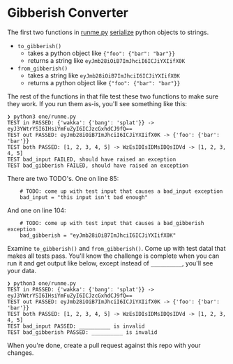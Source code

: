 Gibberish Converter
===================

The first two functions in [runme.py](runme.py) [serialize](https://en.wikipedia.org/wiki/Serialization) python objects to strings.

- `to_gibberish()`
    - takes a python object like `{"foo": {"bar": "bar"}}`
    - returns a string like `eyJmb28iOiB7ImJhciI6ICJiYXIifX0K`
- `from_gibberish()`
    - takes a string like `eyJmb28iOiB7ImJhciI6ICJiYXIifX0K`
    - returns a python object like `{"foo": {"bar": "bar"}}`


The rest of the functions in that file test these two functions to make sure they work.  If you run them as-is, you'll see something like this:
```
❯ python3 one/runme.py
TEST in PASSED: {'wakka': {'bang': 'splat'}} -> eyJ3YWtrYSI6IHsiYmFuZyI6ICJzcGxhdCJ9fQ==
TEST out PASSED: eyJmb28iOiB7ImJhciI6ICJiYXIifX0K -> {'foo': {'bar': 'bar'}}
TEST both PASSED: [1, 2, 3, 4, 5] -> WzEsIDIsIDMsIDQsIDVd -> [1, 2, 3, 4, 5]
TEST bad_input FAILED, should have raised an exception
TEST bad_gibberish FAILED, should have raised an exception
```

There are two TODO's.  One on line 85:
```
    # TODO: come up with test input that causes a bad_input exception
    bad_input = "this input isn't bad enough"
```

And one on line 104:
```
    # TODO: come up with test input that causes a bad_gibberish exception
    bad_gibberish = "eyJmb28iOiB7ImJhciI6ICJiYXIifX0K"
```

Examine `to_gibberish()` and `from_gibberish()`.  Come up with test datal that makes all tests pass.
You'll know the challenge is complete when you can run it and get output like below, except instead of `__________`, you'll see your data.
```
❯ python3 one/runme.py
TEST in PASSED: {'wakka': {'bang': 'splat'}} -> eyJ3YWtrYSI6IHsiYmFuZyI6ICJzcGxhdCJ9fQ==
TEST out PASSED: eyJmb28iOiB7ImJhciI6ICJiYXIifX0K -> {'foo': {'bar': 'bar'}}
TEST both PASSED: [1, 2, 3, 4, 5] -> WzEsIDIsIDMsIDQsIDVd -> [1, 2, 3, 4, 5]
TEST bad_input PASSED: __________ is invalid
TEST bad_gibberish PASSED: __________ is invalid
```

When you're done, create a pull request against this repo with your changes.

